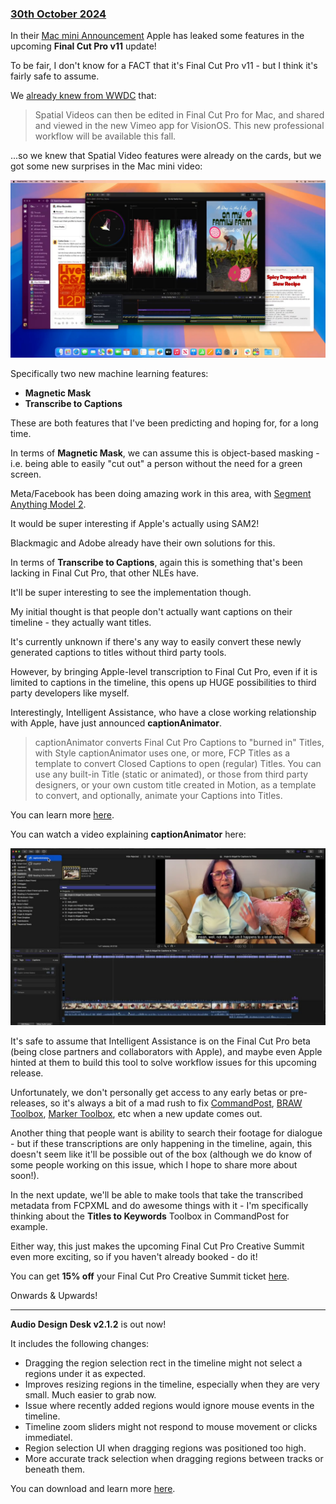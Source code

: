 ### [30th October 2024](/news/20241030)

In their [Mac mini Announcement](https://www.youtube.com/watch?v=TtFm9n3NVzE) Apple has leaked some features in the upcoming **Final Cut Pro v11** update!

To be fair, I don't know for a FACT that it's Final Cut Pro v11 - but I think it's fairly safe to assume.

We [already knew from WWDC](/news/20240611/) that:

> Spatial Videos can then be edited in Final Cut Pro for Mac, and shared and viewed in the new Vimeo app for VisionOS. This new professional workflow will be available this fall.

...so we knew that Spatial Video features were already on the cards, but we got some new surprises in the Mac mini video:

![](/static/mac-mini-announcement.jpg)

Specifically two new machine learning features:

- **Magnetic Mask**
- **Transcribe to Captions**

These are both features that I've been predicting and hoping for, for a long time.

In terms of **Magnetic Mask**, we can assume this is object-based masking - i.e. being able to easily "cut out" a person without the need for a green screen.

Meta/Facebook has been doing amazing work in this area, with [Segment Anything Model 2](https://ai.meta.com/blog/segment-anything-2/).

It would be super interesting if Apple's actually using SAM2!

Blackmagic and Adobe already have their own solutions for this.

In terms of **Transcribe to Captions**, again this is something that's been lacking in Final Cut Pro, that other NLEs have.

It'll be super interesting to see the implementation though.

My initial thought is that people don't actually want captions on their timeline - they actually want titles.

It's currently unknown if there's any way to easily convert these newly generated captions to titles without third party tools.

However, by bringing Apple-level transcription to Final Cut Pro, even if it is limited to captions in the timeline, this opens up HUGE possibilities to third party developers like myself.

Interestingly, Intelligent Assistance, who have a close working relationship with Apple, have just announced **captionAnimator**.

> captionAnimator converts Final Cut Pro Captions to "burned in" Titles, with Style
> captionAnimator uses one, or more, FCP Titles as a template to convert Closed Captions to open (regular) Titles.
> You can use any built-in Title (static or animated), or those from third party designers, or your own custom title created in Motion, as a template to convert, and optionally, animate your Captions into Titles.

You can learn more [here](https://www.intelligentassistance.com/captionanimator/).

You can watch a video explaining **captionAnimator** here:

[![](/static/captionanimator-youtube.jpg)](https://youtube.com/watch?v=psrjMefxgUM)

It's safe to assume that Intelligent Assistance is on the Final Cut Pro beta (being close partners and collaborators with Apple), and maybe even Apple hinted at them to build this tool to solve workflow issues for this upcoming release.

Unfortunately, we don't personally get access to any early betas or pre-releases, so it's always a bit of a mad rush to fix [CommandPost](https://commandpost.io), [BRAW Toolbox](https://brawtoolbox.fcp.cafe), [Marker Toolbox](https://markertoolbox.fcp.cafe), etc when a new update comes out.

Another thing that people want is ability to search their footage for dialogue - but if these transcriptions are only happening in the timeline, again, this doesn't seem like it'll be possible out of the box (although we do know of some people working on this issue, which I hope to share more about soon!).

In the next update, we'll be able to make tools that take the transcribed metadata from FCPXML and do awesome things with it - I'm specifically thinking about the **Titles to Keywords** Toolbox in CommandPost for example.

Either way, this just makes the upcoming Final Cut Pro Creative Summit even more exciting, so if you haven't already booked - do it!

You can get **15% off** your Final Cut Pro Creative Summit ticket [here](/fcp-creative-summit/).

Onwards & Upwards!

---

**Audio Design Desk v2.1.2** is out now!

It includes the following changes:

- Dragging the region selection rect in the timeline might not select a regions under it as expected.
- Improves resizing regions in the timeline, especially when they are very small. Much easier to grab now.
- Issue where recently added regions would ignore mouse events in the timeline.
- Timeline zoom sliders might not respond to mouse movement or clicks immediatel.
- Region selection UI when dragging regions was positioned too high.
- More accurate track selection when dragging regions between tracks or beneath them.

You can download and learn more [here](https://add.app).